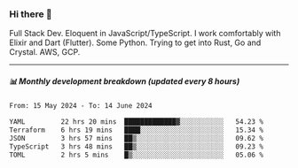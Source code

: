 ### Hi there 👋

Full Stack Dev. Eloquent in JavaScript/TypeScript. I work comfortably with Elixir and Dart (Flutter). Some Python. Trying to get into Rust, Go and Crystal. AWS, GCP.

***

##### 📊 Monthly development breakdown (updated every 8 hours)

<!--START_SECTION:waka-->

```txt
From: 15 May 2024 - To: 14 June 2024

YAML         22 hrs 20 mins  █████████████▓░░░░░░░░░░░   54.23 %
Terraform    6 hrs 19 mins   ████░░░░░░░░░░░░░░░░░░░░░   15.34 %
JSON         3 hrs 57 mins   ██▒░░░░░░░░░░░░░░░░░░░░░░   09.62 %
TypeScript   3 hrs 48 mins   ██▒░░░░░░░░░░░░░░░░░░░░░░   09.23 %
TOML         2 hrs 5 mins    █▒░░░░░░░░░░░░░░░░░░░░░░░   05.06 %
```

<!--END_SECTION:waka-->
